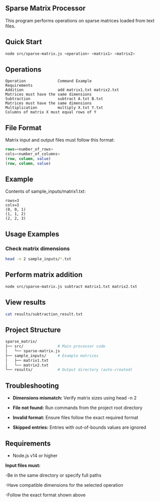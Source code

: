 ## Sparse Matrix Processor

This program performs operations on sparse matrices loaded from text files.

## Quick Start

```bash
node src/sparse-matrix.js <operation> <matrix1> <matrix2>
```
## Operations
```
Operation              Command Example	                                   Requirements
Addition	           add matrix1.txt matrix2.txt	               Matrices must have the same dimensions
Subtraction     	   subtract A.txt B.txt                        Matrices must have the same dimensions
Multiplication  	   multiply X.txt Y.txt 	                     Columns of matrix X must equal rows of Y
```

## File Format

Matrix input and output files must follow this format:

```sql
rows=<number_of_rows>
cols=<number_of_columns>
(row, column, value)
(row, column, value)
```
## Example

Contents of sample_inputs/matrix1.txt:
```
rows=3
cols=3
(0, 0, 1)
(1, 1, 2)
(2, 2, 3)
```
## Usage Examples

### Check matrix dimensions
```bash
head -n 2 sample_inputs/*.txt
```

## Perform matrix addition

```bash
node src/sparse-matrix.js subtract matrix1.txt matrix2.txt
```
## View results

```bash
cat results/subtraction_result.txt
```
## Project Structure

```bash
sparse_matrix/
├── src/               # Main processor code
│   └── sparse-matrix.js
├── sample_inputs/     # Example matrices
│   ├── matrix1.txt
│   └── matrix2.txt
└── results/           # Output directory (auto-created)
```

## Troubleshooting

- **Dimensions mismatch:** Verify matrix sizes using head -n 2

- **File not found:** Run commands from the project root directory

- **Invalid format:** Ensure files follow the exact required format

- **Skipped entries:** Entries with out-of-bounds values are ignored

## Requirements

- Node.js v14 or higher

**Input files must:**

-Be in the same directory or specify full paths

-Have compatible dimensions for the selected operation

-Follow the exact format shown above

